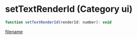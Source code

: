 # setTextRenderId (Category ui)

```js
function setTextRenderId(renderId: number): void
```

[filename](setTextRenderId_m.md ':include')